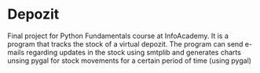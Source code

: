 # Depozit

Final project for Python Fundamentals course at InfoAcademy. 
It is a program that tracks the stock of a virtual depozit.
The program can send e-mails regarding updates in the stock using smtplib and generates charts unsing pygal for stock movements for a certain period of time (using pygal)
